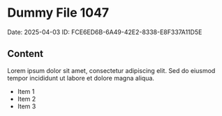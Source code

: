 # Dummy File 1047

Date: 2025-04-03
ID: FCE6ED6B-6A49-42E2-8338-E8F337A11D5E

## Content

Lorem ipsum dolor sit amet, consectetur adipiscing elit.
Sed do eiusmod tempor incididunt ut labore et dolore magna aliqua.

* Item 1
* Item 2
* Item 3

